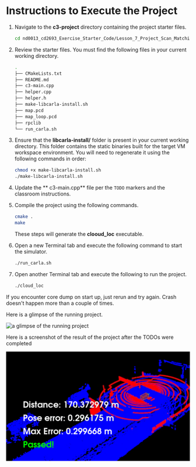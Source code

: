 # Instructions to Execute the Project

1. Navigate to the **c3-project** directory containing the project starter files.
    ```bash
    cd nd0013_cd2693_Exercise_Starter_Code/Lesson_7_Project_Scan_Matching_Localization/c3-project
    ```


2. Review the starter files. You must find the following files in your current working directory.
    ```bash
    .
    ├── CMakeLists.txt
    ├── README.md
    ├── c3-main.cpp
    ├── helper.cpp
    ├── helper.h
    ├── make-libcarla-install.sh
    ├── map.pcd
    ├── map_loop.pcd
    ├── rpclib
    └── run_carla.sh
    ```


3. Ensure that the **libcarla-install/** folder is present in your current working directory. This folder contains the static binaries built for the target VM workspace environment. You will need to regenerate it using the following commands in order:
    ```bash
    chmod +x make-libcarla-install.sh
    ./make-libcarla-install.sh
    ```



4. Update the ** c3-main.cpp** file per the `TODO` markers and the classroom instructions. 


5. Compile the project using the following commands. 

    ```bash
    cmake .
    make
    ```
    These steps will generate the **clooud_loc** executable. 


6. Open a new Terminal tab and execute the following command to start the simulator.

    ```bash
    ./run_carla.sh
    ```  


7. Open another Terminal tab and execute the following to run the project.
    ```bash
    ./cloud_loc 
    ```
If you encounter core dump on start up, just rerun and try again. Crash doesn't happen more than a couple of times. 



Here is a glimpse of the running project.

![a glimpse of the running project](../../assets/L7_Project.png)

Here is a screenshot of the result of the project after the TODOs were completed

![](../../assets/passed_localization.png)
